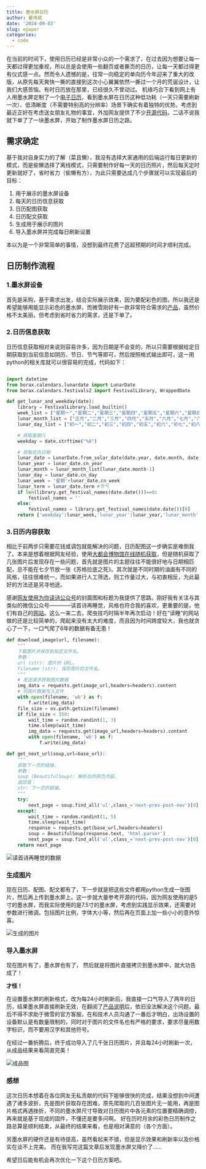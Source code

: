```yaml
---
title: 墨水屏日历
author: 瞿伟斌
date: '2024-09-03'
slug: epaper
categories:
  - code
---
```


在当前的时间下，使用日历已经是非常小众的一个需求了，在过去因为想要让每一天都过得更加重视，所以总是会使用一些翻页或者撕页的日历，让每一天都过得更有仪式感一点。然而令人遗憾的是，往常一向稳定的单向历今年迎来了重大的改版，从原先每天爽快一撕的直接到这次小心翼翼依然一撕过一个月的荒诞设计，让我们大感苦恼。有时日历放在那里，已经很久不曾动过。
机缘巧合下看到网上有人用墨水屏定制了一个[电子日历](https://sspai.com/post/82704)，看到墨水屏在日历这种低功耗（一天只需要刷新一次）、低清晰度（不需要特别高的分辨率）场景下确实有着独特的优势。考虑到最近正好在考虑送女朋友礼物的事宜，外加网友提供了不少[开源代码](https://github.com/Ymriri/esp32_7color)，二话不说我就下单了了一块墨水屏，开始了制作墨水屏日历之路。

## 需求确定
基于我对自身实力的了解（菜且懒），我没有选择大家通用的后端运行每日更新的模式，而是偷懒选择了离线模式，只需要制作好每一天的日历照片，然后每天定时更新就好了，省时省力（偷懒有方），为此只需要达成几个步骤就可以实现最后的目标：

1. 用于展示的墨水屏设备
2. 每天的日历信息获取
3. 日历配图获取
4. 日历配文获取
5. 生成用于展示的图片
6. 导入墨水屏并完成每日刷新设置

本以为是一个非常简单的事情，没想到最终花费了远超预期的时间才顺利完成。

## 日历制作流程

### 1.墨水屏设备

首先是采购，基于需求出发，结合实际展示效果，因为要配彩色的图，所以我还是希望能够用能显示彩色的墨水屏，而微雪刚好有一款非常符合需求的[产品](https://www.waveshare.net/shop/PhotoPainter.htm)，虽然价格不太美丽，但考虑到省时省力的需求，还是下单了。

### 2.日历信息获取

日历信息获取相对来说则容易许多，因为日期是不会变的，所以只需要根据给定日期获取到当前信息如阴历、节日、节气等即可，然后按照格式输出即可，这一用python的相关库就可以很容易的完成，代码如下：

```python

import datetime
from borax.calendars.lunardate import LunarDate
from borax.calendars.festivals2 import FestivalLibrary, WrappedDate

def get_lunar_and_weekday(date):
    library = FestivalLibrary.load_builtin()
    week_list = ["星期一","星期二","星期三","星期四","星期五","星期六","星期日"]
    lunar_month_list = ["正月","二月","三月","四月","五月","六月","七月","八月","九月","十月","十一月","腊月"]
    lunar_day_list = ["初一","初二","初三","初四","初五","初六","初七","初八","初九","初十","十一","十二","十三","十四","十五","十六","十七","十八","十九","二十","廿一","廿二","廿三","廿四","廿五","廿六","廿七","廿八","廿九","三十","卅一"]

    # 获取星期几
    weekday = date.strftime("%A")

    # 获取农历日期
    lunar_date = LunarDate.from_solar_date(date.year, date.month, date.day)
    lunar_year = lunar_date.cn_year
    lunar_month = lunar_month_list[lunar_date.month-1]
    lunar_day = lunar_date.cn_day
    lunar_week = '星期'+lunar_date.cn_week
    lunar_term = lunar_date.term #节气
    if len(library.get_festival_names(date.date()))==0:
        festival_names = ''
    else:
        festival_names = library.get_festival_names(date.date())[0]
    return {'weekday':lunar_week,'lunar_year':lunar_year,'lunar_month':lunar_month,'lunar_day':lunar_day,'term':lunar_term,'festival_names':festival_names}
```

### 3.日历内容获取

相比于前两步只需要花钱或调包就能解决的问题，日历配图这一步确实是难倒我了。本来是想着根据网友经验，使用[大都会博物馆在线随机获取](https://metmuseum.github.io/)，但是随机获取了几张图片后发现存在一些问题，首先就是图片的主题往往不能很好地与日期相匹配，总不能在七夕节放一张《苏格拉底之死》。其次就是不同时期的油画有不同的风格，往往很难统一，而如果进行人工筛选，则工作量过大，与初衷相反，为此最好的方法还是另寻他途。

感谢[网友使用为你读诗公众号](https://github.com/Ymriri/esp32_7color)的封面图和标题为我提供了思路。刚好我有关注与其类似的微信公众号————读首诗再睡觉，风格也符合我的喜欢，更重要的是，他们有自己的[网站](https://bedtimepoem.com/)。这么一来二去，爬虫技巧时隔半年再次启动！好在“读睡”的网站做的还是比较简单的，爬起来没有太大的难度，而且因为时间跨度较大，我也就贪心了一下，一口气爬了6年的数据有备无患！

```python
def download_image(url, filename):
    """
    下载图片并保存到指定文件名。
    参数：
    url (str): 图片的 URL。
    filename (str): 保存图片的文件名。
    """
    # 发送请求获取图片数据
    img_data = requests.get(image_url,headers=headers).content
    # 将图片数据写入文件
    with open(filename, 'wb') as f:
        f.write(img_data)
    file_size = os.path.getsize(filename)
    if file_size < 350:
        wait_time = random.randint(1, 3)
        time.sleep(wait_time)
        img_data = requests.get(image_url,headers=headers).content
        with open(filename, 'wb') as f:
            f.write(img_data)

def get_next_url(soup,url=base_url):
    """
    获取下一页的链接。
    参数：
    soup (BeautifulSoup): 解析后的网页内容。
    返回值：
    str: 下一页的链接。
    """
    try:
        next_page = soup.find_all('ul',class_='next-prev-post-nav')[0].find('a',rel='next')['href']
    except:
        wait_time = random.randint(1, 5)
        time.sleep(wait_time)
        response = requests.get(base_url,headers=headers)
        soup = BeautifulSoup(response.text, 'html.parser')
        next_page = soup.find_all('ul',class_='next-prev-post-nav')[0].find('a',rel='next')['href']
    return next_page
```

![读首诗再睡觉的数据](https://image-home-qwb.oss-cn-shanghai.aliyuncs.com/image/20241018103635.png)

### 生成图片

现在日历、配图、配文都有了，下一步就是把这些文件都用python生成一张图片，然后再上传到墨水屏上。这一步就大量参考开源的代码，因为网友使用的是5寸的墨水屏，而我实际使用的是7.5寸的墨水屏，考虑到实践显示效果，还需要对参数进行微调。包括图片比例，字体大小等，然后再在页面上加一些小小的意外惊喜。

![生成的图片](https://image-home-qwb.oss-cn-shanghai.aliyuncs.com/image/20241018105222.png)

### 导入墨水屏

现在图片有了，墨水屏也有了，
然后就是将图片直接拷贝到墨水屏中，就大功告成了！

**才怪！**

在设置墨水屏的刷新格式，改为每24小时刷新后，我直接一口气导入了两年的日历，结果墨水屏直接刷新无效，在翻阅了[产品说明](https://www.waveshare.net/wiki/PhotoPainter)后，依旧没法解决这个问题。最后不得不求助于微雪的官方客服，在和技术人员沟通了一番后才明白，出场设置的设备默认是有数量限制的，同时对于图片的文件名也有严格的要求，要求尽量用数字标识，而不要用汉字和其他符号。

在经过一番折腾后，终于成功导入了几千张日历图片，并且每24小时刷新一次，从成品结果来看简直完美！

![成品图](https://image-home-qwb.oss-cn-shanghai.aliyuncs.com/image/18839f2a1757c6d516fdad95b073248.jpg)

### 感想

这次日历本想着在各位网友无私贡献的代码下能够很快的完成，结果没想到中间遭遇了诸多波折，先是图片获取存在困难，原先爬取的几百张图片无一能用，再是图片格式再遇挫折，不同的墨水屏尺寸导致对日历图片中各元素的位置要精确调控，再来就是基于现成的固件，不懂还是要多问啊。
好在历时月余的彩色日历制作之路总算是顺利结束，从最终的结果来看，也是相对满意的（各个方面）。

另墨水屏的硬件还是有待提高，虽然看起来不错，但是显示效果和刷新率以及价格实在谈不上完美。
而在我写完这篇文章后发现墨水屏又降价了……

希望日后能有机会再次优化一下这个日历方案吧。